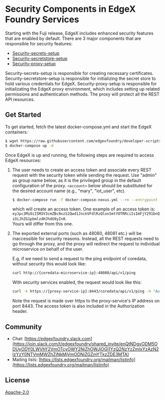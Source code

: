 # Security Components in EdgeX Foundry Services

Starting with the Fuji release, EdgeX includes enhanced security features that are enabled by default.
There are 3 major components that are responsible for security features:

* [Security-secrets-setup](cmd/security-secrets-setup/README.md)
* [Security-secretstore-setup](cmd/security-secretstore-setup/README.md)
* [Security-proxy-setup](cmd/security-proxy-setup/README.md)

Security-secrets-setup is responsible for creating necessary certificates.
Security-secretstore-setup is responsible for initializing the secret store to hold various credentials
for EdgeX. Security-proxy-setup is responsible for initializating the EdgeX proxy environment, which
includes setting up related permissions and authentication methods. The proxy will protect all the REST
API resources.

## Get Started

To get started, fetch the latest docker-compose.yml and start the EdgeX containers:

```sh
$ wget https://raw.githubusercontent.com/edgexfoundry/developer-scripts/master/releases/nightly-build/compose-files/docker-compose-nexus.yml
$ docker-compose up -d
```

Once EdgeX is up and running, the following steps are required to access EdgeX resources:

1. The user needs to create an access token and associate every REST request with the security token
while sending the request. Use "admin" as group name below, as it is the privileged group in the default configuration of the proxy.
`<account>` below should be substituted for the desired account name (e.g., "mary", "iot_user", etc).

    ```sh
    $ docker-compose run -f docker-compose-nexus.yml --rm --entrypoint /edgex/security-proxy-setup edgexproxy --init=false --useradd=<account> --group=<groupname>
    ```

    which will create an access token. One example of an access token is:
    `eyJpc3MiOiI5M3V3cmZBc0xzS2Qwd1JnckVFdlRzQloxSmtYOTRRciIsImFjY291bnQiOiJhZG1pbmlzdHJhdG9yIn0`.  
    Yours will differ from this one.

2. The exported external ports (such as 48080, 48081 etc.) will be inaccessible for security reasons.
Instead, all the REST requests need to go through the proxy, and the proxy will redirect the request to individual microservice on behalf of the user.

    E.g, if we need to send a request to the ping endpoint of coredata, without security this would look like:

    ```sh
    curl http://{coredata-microservice-ip}:48080/api/v1/ping
    ```

    With security services enabled, the request would look like this:

    ```sh
    curl -k https://{proxy-service-ip}:8443/coredata/api/v1/ping -H "Authorization: Bearer <access-token>"
    ```

   Note the request is made over https to the proxy-service's IP address on port 8443.  The access token is also
   included in the Authorization header.

## Community

* Chat: [https://edgexfoundry.slack.com](https://join.slack.com/t/edgexfoundry/shared_invite/enQtNDgyODM5ODUyODY0LWVhY2VmOTcyOWY2NjZhOWJjOGI1YzQ2NzYzZmIxYzAzN2IzYzY0NTVmMWZhZjNkMjVmODNiZGZmYTkzZDE3MTA)
* Mailing lists: [https://lists.edgexfoundry.org/mailman/listinfo](https://lists.edgexfoundry.org/mailman/listinfo)

## License

[Apache-2.0](LICENSE)
